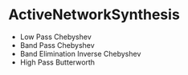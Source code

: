 # ActiveNetworkSynthesis
* Low Pass Chebyshev
* Band Pass Chebyshev
* Band Elimination Inverse Chebyshev
* High Pass Butterworth



